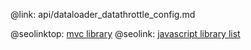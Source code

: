 @link: api/dataloader_datathrottle_config.md

@seolinktop: [mvc library](https://webix.com)
@seolink: [javascript library list](https://webix.com/widget/list/)